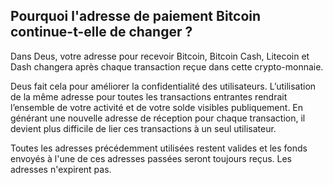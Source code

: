 ## Pourquoi l'adresse de paiement Bitcoin continue-t-elle de changer ?

Dans Deus, votre adresse pour recevoir Bitcoin, Bitcoin Cash, Litecoin et Dash changera après chaque transaction reçue dans cette crypto-monnaie.

Deus fait cela pour améliorer la confidentialité des utilisateurs. L’utilisation de la même adresse pour toutes les transactions entrantes rendrait l’ensemble de votre activité et de votre solde visibles publiquement. En générant une nouvelle adresse de réception pour chaque transaction, il devient plus difficile de lier ces transactions à un seul utilisateur.

Toutes les adresses précédemment utilisées restent valides et les fonds envoyés à l'une de ces adresses passées seront toujours reçus. Les adresses n'expirent pas.